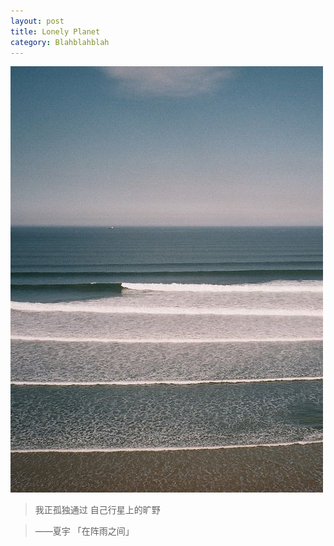 ```yaml
---
layout: post
title: Lonely Planet
category: Blahblahblah
---
```


![tide](/images/tide.jpg "tide")

>我正孤独通过
自己行星上的旷野

> ——夏宇 「在阵雨之间」

